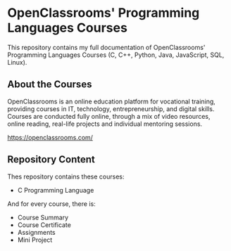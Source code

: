 # OpenClassrooms' Programming Languages Courses
<p> This repository contains my full documentation of OpenClassrooms' Programming Languages Courses (C, C++, Python, Java, JavaScript, SQL, Linux). </p>

<h2> About the Courses </h2>
<p> OpenClassrooms is an online education platform for vocational training, providing courses in IT, technology, entrepreneurship, and digital skills. Courses are conducted fully online, through a mix of video resources, online reading, real-life projects and individual mentoring sessions. </p>

https://openclassrooms.com/

<h2> Repository Content </h2>
<p> Thes repository contains these courses:</p>
<ul>
<li>  C Programming Language </li>
</ul>

<p> And for every course, there is: </p>
<ul>
<li>  Course Summary </li>
<li>  Course Certificate </li>
<li>  Assignments </li>
<li>  Mini Project </i>
</ul>
